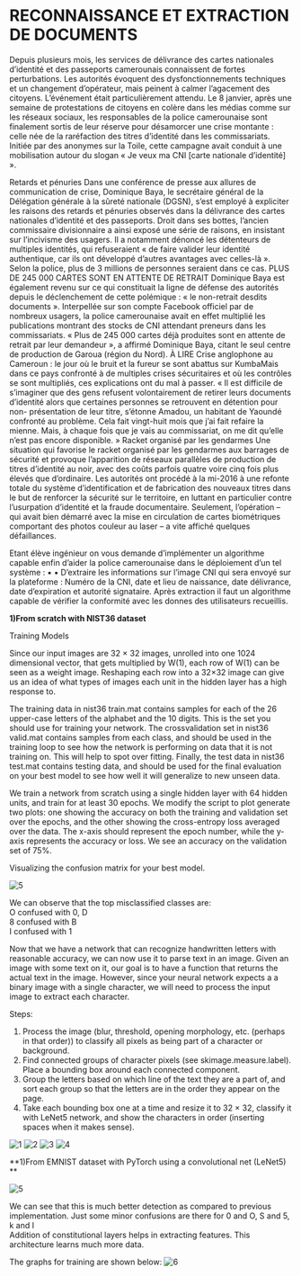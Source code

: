 # RECONNAISSANCE ET EXTRACTION DE DOCUMENTS 


Depuis plusieurs mois, les services de délivrance des cartes nationales d’identité et des passeports
camerounais connaissent de fortes perturbations. Les autorités évoquent des dysfonctionnements
techniques et un changement d’opérateur, mais peinent à calmer l’agacement des citoyens.
L’événement était particulièrement attendu. Le 8 janvier, après une semaine de protestations de citoyens
en colère dans les médias comme sur les réseaux sociaux, les responsables de la police camerounaise sont
finalement sortis de leur réserve pour désamorcer une crise montante : celle née de la raréfaction des
titres d’identité dans les commissariats. Initiée par des anonymes sur la Toile, cette campagne avait
conduit à une mobilisation autour du slogan « Je veux ma CNI [carte nationale d’identité] ».


Retards et pénuries
Dans une conférence de presse aux allures de communication de crise, Dominique Baya, le secrétaire
général de la Délégation générale à la sûreté nationale (DGSN), s’est employé à expliciter les raisons
des retards et pénuries observés dans la délivrance des cartes nationales d’identité et des passeports.
Droit dans ses bottes, l’ancien commissaire divisionnaire a ainsi exposé une série de raisons, en insistant
sur l’incivisme des usagers. Il a notamment dénoncé les détenteurs de multiples identités, qui
refuseraient « de faire valider leur identité authentique, car ils ont développé d’autres avantages avec
celles-là ». Selon la police, plus de 3 millions de personnes seraient dans ce cas.
PLUS DE 245 000 CARTES SONT EN ATTENTE DE RETRAIT
Dominique Baya est également revenu sur ce qui constituait la ligne de défense des autorités depuis le
déclenchement de cette polémique : « le non-retrait desdits documents ».
Interpellée sur son compte Facebook officiel par de nombreux usagers, la police camerounaise avait en
effet multiplié les publications montrant des stocks de CNI attendant preneurs dans les commissariats. «
Plus de 245 000 cartes déjà produites sont en attente de retrait par leur demandeur », a affirmé
Dominique Baya, citant le seul centre de production de Garoua (région du Nord).
À LIRE
Crise anglophone au Cameroun : le jour où le bruit et la fureur se sont abattus sur KumbaMais dans ce pays confronté à de multiples crises sécuritaires et où les contrôles se sont multipliés, ces
explications ont du mal à passer. « Il est difficile de s’imaginer que des gens refusent volontairement de
retirer leurs documents d’identité alors que certaines personnes se retrouvent en détention pour non-
présentation de leur titre, s’étonne Amadou, un habitant de Yaoundé confronté au problème. Cela fait
vingt-huit mois que j’ai fait refaire la mienne. Mais, à chaque fois que je vais au commissariat, on me dit
qu’elle n’est pas encore disponible. »
Racket organisé par les gendarmes
Une situation qui favorise le racket organisé par les gendarmes aux barrages de sécurité et provoque
l’apparition de réseaux parallèles de production de titres d’identité au noir, avec des coûts parfois quatre
voire cinq fois plus élevés que d’ordinaire.
Les autorités ont procédé à la mi-2016 à une refonte totale du système d’identification et de fabrication
des nouveaux titres dans le but de renforcer la sécurité sur le territoire, en luttant en particulier contre
l’usurpation d’identité et la fraude documentaire.
Seulement, l’opération – qui avait bien démarré avec la mise en circulation de cartes biométriques
comportant des photos couleur au laser – a vite affiché quelques défaillances.

Etant élève ingénieur on vous demande d’implémenter un algorithme capable enfin d’aider la police
camerounaise dans le déploiement d’un tel système :
▪
▪
D’extraire les informations sur l’image CNI qui sera envoyé sur la plateforme : Numéro de la
CNI, date et lieu de naissance, date délivrance, date d’expiration et autorité signataire.
Après extraction il faut un algorithme capable de vérifier la conformité avec les donnes des
utilisateurs recueillis.

**1)From scratch with NIST36 dataset**   

Training Models

Since our input images are 32 × 32 images, unrolled into one 1024 dimensional vector, that gets multiplied by W(1), each row of W(1) can be seen as a weight image. Reshaping each row into a 32×32 image can give us an idea of what types of images each unit in the hidden layer has a high response to.

The training data in nist36 train.mat contains samples for each of the 26 upper-case letters of the alphabet and the 10 digits. This is the set you should use for training your network. The crossvalidation set in nist36 valid.mat contains samples from each class, and should be used in the training loop to see how the network is performing on data that it is not training
on. This will help to spot over fitting. Finally, the test data in nist36 test.mat contains testing data, and should be used for the final evaluation on your best model to see how well  it will generalize to new unseen data.

We train a network from scratch using a single hidden layer with 64 hidden units, and train for at least 30 epochs. We modify the script to plot generate two plots:
one showing the accuracy on both the training and validation set over the epochs, and the other showing the cross-entropy loss averaged over the data. The x-axis should represent the epoch number, while the y-axis represents the accuracy or loss. We see an accuracy on the validation set of 75%.

Visualizing the confusion matrix for your best model.     

![5](/results/5.png)

We can observe that the top misclassified classes are:     
O confused with 0, D  
8 confused with B  
I confused with 1     



Now that we have a network that can recognize handwritten letters with reasonable accuracy, we can now use it to parse text in an image. Given an image with some text on it, our goal is to have a function that returns the actual text in the image. 
However, since your neural network expects a a binary image with a single character, we will need to process the input image to extract each character. 

Steps:

1. Process the image (blur, threshold, opening morphology, etc. (perhaps in that order))
to classify all pixels as being part of a character or background.  
2. Find connected groups of character pixels (see skimage.measure.label). Place a bounding box around each connected component.   
3. Group the letters based on which line of the text they are a part of, and sort each group so that the letters are in the order they appear on the page.   
4. Take each bounding box one at a time and resize it to 32 × 32, classify it with LeNet5 network, and show the characters in order (inserting spaces when it makes sense).    

![1](/results/1.png)
![2](/results/2.png)
![3](/results/3.png)
![4](/results/4.png)


**1)From EMNIST dataset with PyTorch using a convolutional net (LeNet5) **   

![5](/results/6.png)

We can see that this is much better detection as compared to previous implementation.
Just some minor confusions are there for 0 and O, S and 5, k and I   
Addition of constitutional layers helps in extracting features. This architecture learns much more data.

The graphs for training are shown below:
![6](/results/7.png)

